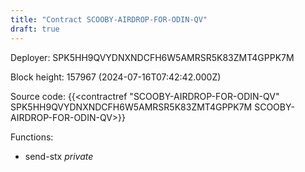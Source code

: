 ```yaml
---
title: "Contract SCOOBY-AIRDROP-FOR-ODIN-QV"
draft: true
---
```

Deployer: SPK5HH9QVYDNXNDCFH6W5AMRSR5K83ZMT4GPPK7M


 



Block height: 157967 (2024-07-16T07:42:42.000Z)

Source code: {{<contractref "SCOOBY-AIRDROP-FOR-ODIN-QV" SPK5HH9QVYDNXNDCFH6W5AMRSR5K83ZMT4GPPK7M SCOOBY-AIRDROP-FOR-ODIN-QV>}}

Functions:

* send-stx _private_
